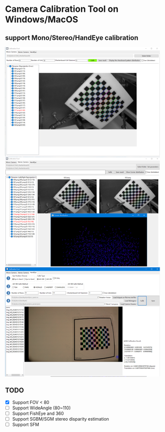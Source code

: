 # Camera Calibration Tool on Windows/MacOS
## support Mono/Stereo/HandEye calibration
![screenshot_mono](elements/screenshot1.png)  
![screenshot_stereo](elements/screenshot2.png)
![screenshot_handeye](elements/screenshot3.png)
## TODO
- [x]   Support FOV < 80
- [ ]   Support WideAngle (80~110)
- [ ]   Support FishEye and 360
- [ ]   Support SGBM/SGM stereo disparity estimation
- [ ]   Support SFM